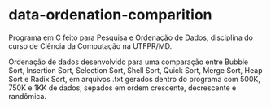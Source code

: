 # data-ordenation-comparition

Programa em C feito para Pesquisa e Ordenação de Dados, disciplina do curso de Ciência da Computação na UTFPR/MD.

Ordenação de dados desenvolvido para uma comparação entre Bubble Sort, Insertion Sort, Selection Sort, Shell Sort, Quick Sort, Merge Sort, Heap Sort e Radix Sort, em arquivos .txt gerados dentro do programa com 500K, 750K e 1KK de dados, sepados em ordem crescente, decrescente e randômica.

